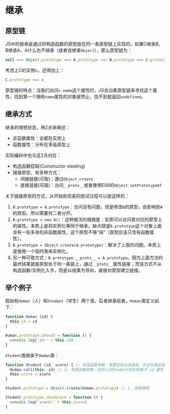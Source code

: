 # 继承

## 原型链

JS中的继承是通过将构造函数的原型放在同一条原型链上实现的。如果C继承B、B继承A、A什么也不继承（或者说继承`Object`），那么原型链为：

```js
null <== Object.prototype <== A.prototype <== B.prototype <== C.prototype
```

考虑上C的实例c，还得加上：

```js
C.prototype <== c
```

原型链的特点：当我们访问`c.name`这个属性时，JS会沿着原型链来寻找这个属性，找到第一个拥有`name`属性的对象就停止，找不到就返回`undefined`。

## 继承方式

继承的理想状态，用2点来阐述：

- 非函数属性：全都在实例上
- 函数属性：分布在多级原型上

实际编码中也与这2点对应：

- 构造函数窃取(Constructor stealing)
- 链接原型，有多种方式：
  - 间接链接(可取)：通过`Object.create`
  - 直接链接(可取)：访问`__proto__`或者使用ES6的`Object.setPrototypeOf`

关于链接原型的方式，从开始到完美的尝试过程可以是这样的：

1. `B.prototype = A.prototype`：访问没有问题，但是修改`B`的原型，会影响到`A`的原型。所以需要将二者分开。
1. `B.prototype = new A()`：这种做法的根据是：实例可以访问其对应的原型上的属性。本质上是将实例化等同于继承。缺点就是`B.prototype`这个对象上面会有一些多余的非函数属性，这个原型不够“纯”（原型应该只含有函数属性）。
1. `B.prototype = Object.create(A.prototype)`：解决了上面的问题。本质上是使用一个临时类来实例化。
1. 另一种可取方式：`B.prototype.__proto__ = A.prototype`。因为上面方法的最终结果就是原型处于同一条链上，通过`__ptoto__`属性链接；而该方式不从构造函数/实例化入手，而是以结果为导向，直接对原型建立链接。

## 举个例子

假如有`Human`（人）和`Student`（学生）两个类，后者继承前者。`Human`类定义如下：

```js
function Human (id) {
  this.id = id
}

Human.prototype.showId = function () {
  console.log('id:' + this.id)
}
```

`Student`类继承于`Human`类：

```js
function Student (id, score) { // 构造函数参数：需要包括父类属性，并且在最前面（理念）
  Human.call(this, id) // 2. 构造函数窃取：实际上对Student的实例赋予`id`属性
  this.score = score
}

Student.prototype = Object.create(Human.prototype) // 1. 链接原型

Student.prototype.showScore = function () {
  console.log('score:' + this.score)
}
```
